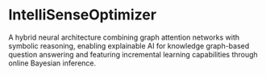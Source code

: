 # IntelliSenseOptimizer
A hybrid neural architecture combining graph attention networks with symbolic reasoning, enabling explainable AI for knowledge graph-based question answering and featuring incremental learning capabilities through online Bayesian inference.
